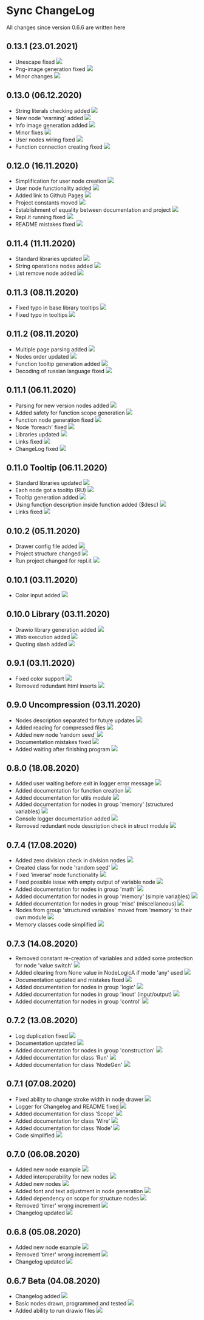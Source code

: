 # Sync ChangeLog
All changes since version 0.6.6 are written here
## 0.13.1 (23.01.2021)
+ Unescape fixed [![](https://img.shields.io/badge/-fix-orange.svg)](https://github.com/octo-gone/sync-execution/commit/9c28bb1cb4d9baa4429cda05dbaa3ee5f2238c59)
+ Png-image generation fixed [![](https://img.shields.io/badge/-fix-orange.svg)](https://github.com/octo-gone/sync-execution/commit/4b57f1fd2d939ba0bc2c36ba8b24352ac3a680b5)
+ Minor changes [![](https://img.shields.io/badge/-chore-cea262.svg)](https://github.com/octo-gone/sync-execution/commit/542350d81dfc8cb1269c287baaa2582e06370a51)
## 0.13.0 (06.12.2020)
+ String literals checking added [![](https://img.shields.io/badge/-new-green.svg)](https://github.com/octo-gone/sync-execution/commit/78923a8b60df738bb97d12e17b2e863d405cc8b8)
+ New node 'warning' added [![](https://img.shields.io/badge/-new-green.svg)](https://github.com/octo-gone/sync-execution/commit/5a55db394443347a480b5bedda4c2925aa7df8c6)
+ Info image generation added [![](https://img.shields.io/badge/-new-green.svg)](https://github.com/octo-gone/sync-execution/commit/3d1e2cf359a5fe60a14ddf9a79b6f20faf5a1f64)
+ Minor fixes [![](https://img.shields.io/badge/-fix-orange.svg)](https://github.com/octo-gone/sync-execution/commit/519cfb06f367305a39c0dfb55264eea7a656c115)
+ User nodes wiring fixed [![](https://img.shields.io/badge/-fix-orange.svg)](https://github.com/octo-gone/sync-execution/commit/63881d94531c89736f31b9c954ee60478fb7161b)
+ Function connection creating fixed [![](https://img.shields.io/badge/-fix-orange.svg)](https://github.com/octo-gone/sync-execution/commit/7568cdea7a932e41a8c92b58917744081dd21b7e)
## 0.12.0 (16.11.2020)
+ Simplification for user node creation [![](https://img.shields.io/badge/-new-green.svg)](https://github.com/octo-gone/sync-execution/commit/033a8350a00ebcdc884319e17739fb6b1696c833)
+ User node functionality added [![](https://img.shields.io/badge/-new-green.svg)](https://github.com/octo-gone/sync-execution/commit/69b4228a3b6747d6be9367d57e223704105ed802)
+ Added link to Github Pages [![](https://img.shields.io/badge/-new-green.svg)](https://github.com/octo-gone/sync-execution/commit/13eee076e77c851d90046753101298bebe0346ae)
+ Project constants moved [![](https://img.shields.io/badge/-new-green.svg)](https://github.com/octo-gone/sync-execution/commit/da8a2ffe5db76707dcebf7bbc1ece52d64f76d36)
+ Establishment of equality between documentation and project [![](https://img.shields.io/badge/-fix-orange.svg)](https://github.com/octo-gone/sync-execution/commit/8c3b1f3993a6ba2741c91267eedbf0c1822fd341)
+ Repl.it running fixed [![](https://img.shields.io/badge/-fix-orange.svg)](https://github.com/octo-gone/sync-execution/commit/ecfb6955a71dec8b93fbb655e7975e4f7a79622c)
+ README mistakes fixed [![](https://img.shields.io/badge/-fix-orange.svg)](https://github.com/octo-gone/sync-execution/commit/1509b402a99cf05bd722d494f0f332abb0c56086)
## 0.11.4 (11.11.2020)
+ Standard libraries updated [![](https://img.shields.io/badge/-new-green.svg)](https://github.com/octo-gone/sync-execution/commit/d64f7dd6779050b7e54e4e9186eaf0d2e8d72a03)
+ String operations nodes added [![](https://img.shields.io/badge/-new-green.svg)](https://github.com/octo-gone/sync-execution/commit/0eeff2b3958716f719fccd3f396094ee86d7b3f2)
+ List remove node added [![](https://img.shields.io/badge/-new-green.svg)](https://github.com/octo-gone/sync-execution/commit/84314b56756b6c32e0d4721b2e0713889915b13c)
## 0.11.3 (08.11.2020)
+ Fixed typo in base library tooltips [![](https://img.shields.io/badge/-fix-orange.svg)](https://github.com/octo-gone/sync-execution/commit/f37e7b1ed88732bc80c244cb5b06b142bb68f27c)
+ Fixed typo in tooltips [![](https://img.shields.io/badge/-fix-orange.svg)](https://github.com/octo-gone/sync-execution/commit/5c9a88f02b33cadf7860ba164711341b9a3643d2)
## 0.11.2 (08.11.2020)
+ Multiple page parsing added [![](https://img.shields.io/badge/-new-green.svg)](https://github.com/octo-gone/sync-execution/commit/7b0e1bd37eb1507812b49f6b8e24fa6bef023816)
+ Nodes order updated [![](https://img.shields.io/badge/-new-green.svg)](https://github.com/octo-gone/sync-execution/commit/29e8dd97aabc7416c723289b37b0fbae77ac19d5)
+ Function tooltip generation added [![](https://img.shields.io/badge/-new-green.svg)](https://github.com/octo-gone/sync-execution/commit/16d86a0efa6b70997bb16a062de7b841a5381ace)
+ Decoding of russian language fixed [![](https://img.shields.io/badge/-fix-orange.svg)](https://github.com/octo-gone/sync-execution/commit/980d7a169ed4c3157a74dd31e871b1d669011493)
## 0.11.1 (06.11.2020)
+ Parsing for new version nodes added [![](https://img.shields.io/badge/-new-green.svg)](https://github.com/octo-gone/sync-execution/commit/0dc3ba9af5008e907f57bbca7c4cd645f91f6191)
+ Added safety for function scope generation [![](https://img.shields.io/badge/-new-green.svg)](https://github.com/octo-gone/sync-execution/commit/fdb48de18d6c1bde246f67aae3da46c939270757)
+ Function node generation fixed [![](https://img.shields.io/badge/-fix-orange.svg)](https://github.com/octo-gone/sync-execution/commit/95a7d2b145468376f92f0f55f3bc569ff29e3cae)
+ Node 'foreach' fixed [![](https://img.shields.io/badge/-fix-orange.svg)](https://github.com/octo-gone/sync-execution/commit/d0c3ea815e449592b03916002f54fea4c2bcc2f6)
+ Libraries updated [![](https://img.shields.io/badge/-fix-orange.svg)](https://github.com/octo-gone/sync-execution/commit/2c3d7e7279d09cc4243c3c70bfb5e46baf975d02)
+ Links fixed [![](https://img.shields.io/badge/-fix-orange.svg)](https://github.com/octo-gone/sync-execution/commit/1560591fa10a819d50551b13d4705b2345a88512)
+ ChangeLog fixed [![](https://img.shields.io/badge/-fix-orange.svg)](https://github.com/octo-gone/sync-execution/commit/64175c322e1569daf22f4fa59de45881f71d8cc5)
## 0.11.0 Tooltip (06.11.2020)
+ Standard libraries updated [![](https://img.shields.io/badge/-new-green.svg)](https://github.com/octo-gone/sync-execution/commit/32f61b6a6fccb14080bbe6a7272ff5340b59b909)
+ Each node got a tooltip (RU) [![](https://img.shields.io/badge/-new-green.svg)](https://github.com/octo-gone/sync-execution/commit/70056c9128d6fe329add32781b1e227a6a84bff9)
+ Tooltip generation added [![](https://img.shields.io/badge/-new-green.svg)](https://github.com/octo-gone/sync-execution/commit/c6479ad24165f0c66ae24bc5347a300f8419c1a9)
+ Using function description inside function added ($desc) [![](https://img.shields.io/badge/-new-green.svg)](https://github.com/octo-gone/sync-execution/commit/d9cd3e1edbc36f32a08596eb22abf245ba5c0de7)
+ Links fixed [![](https://img.shields.io/badge/-fix-orange.svg)](https://github.com/octo-gone/sync-execution/commit/690e39c144ee7d5db3e02db01e899d1fc326de68)
## 0.10.2 (05.11.2020)
+ Drawer config file added [![](https://img.shields.io/badge/-new-green.svg)](https://github.com/octo-gone/sync-execution/commit/0aca39b25500b529d2eb368d5032981ae8fdd9a6)
+ Project structure changed [![](https://img.shields.io/badge/-chore-cea262.svg)](https://github.com/octo-gone/sync-execution/commit/1af332875484152d7864c71e22ef61973d66fb1a)
+ Run project changed for repl.it [![](https://img.shields.io/badge/-chore-cea262.svg)](https://github.com/octo-gone/sync-execution/commit/ba10d406e8a0c5a3d24e5d13f0d18f00838aecf5)
## 0.10.1 (03.11.2020)
+ Color input added [![](https://img.shields.io/badge/-new-green.svg)](https://github.com/octo-gone/sync-execution/commit/feb2a8431a3012072b98e6cbffdf4f2e50e72a8d)
## 0.10.0 Library (03.11.2020)
+ Drawio library generation added [![](https://img.shields.io/badge/-new-green.svg)](https://github.com/octo-gone/sync-execution/commit/a411593035366330a8add07631d52a678ac1978c)
+ Web execution added [![](https://img.shields.io/badge/-new-green.svg)](https://github.com/octo-gone/sync-execution/commit/f8474e509aeec713981618658166e9e981a69ba2)
+ Quoting slash added [![](https://img.shields.io/badge/-fix-orange.svg)](https://github.com/octo-gone/sync-execution/commit/cec0b2a60dd60e9d0750facfe9be1cae07561108)
## 0.9.1 (03.11.2020)
+ Fixed color support [![](https://img.shields.io/badge/-fix-orange.svg)](https://github.com/octo-gone/sync-execution/commit/56e349bea1bb1d3b8ea2648817aff5d29d61fa21)
+ Removed redundant html inserts [![](https://img.shields.io/badge/-fix-orange.svg)](https://github.com/octo-gone/sync-execution/commit/21649864c149c9b7fcc9b2e806c377ee7409695b)
## 0.9.0 Uncompression (03.11.2020)
+ Nodes description separated for future updates [![](https://img.shields.io/badge/-new-green.svg)](https://github.com/octo-gone/sync-execution/commit/6f6786770774612aef8a548f0537a01e96110aa5)
+ Added reading for compressed files [![](https://img.shields.io/badge/-new-green.svg)](https://github.com/octo-gone/sync-execution/commit/e73affc38bba79e892be7c580a70772dd10e7905)
+ Added new node 'random seed' [![](https://img.shields.io/badge/-new-green.svg)](https://github.com/octo-gone/sync-execution/commit/51d4d347e0428bd6638f06f267fd7c61f33e3937)
+ Documentation mistakes fixed [![](https://img.shields.io/badge/-docs-lightgrey.svg)](https://github.com/octo-gone/sync-execution/commit/31c0363d436d14d8a0f3c3c54f7ba3e4cf8b83e7)
+ Added waiting after finishing program [![](https://img.shields.io/badge/-chore-cea262.svg)](https://github.com/octo-gone/sync-execution/commit/445695cc8bb86196b7f4ff83e42ede87216ae0d2)
## 0.8.0 (18.08.2020)
+ Added user waiting before exit in logger error message [![](https://img.shields.io/badge/-new-green.svg)](https://github.com/octo-gone/sync-execution/commit/bccaf2e80ab494e14b3574d4a411d3c78e585720)
+ Added documentation for function creation [![](https://img.shields.io/badge/-docs-lightgrey.svg)](https://github.com/octo-gone/sync-execution/commit/9f8859b8912e09ac3fb8e98327ccf1f8aa0ddc71)
+ Added documentation for utils module [![](https://img.shields.io/badge/-docs-lightgrey.svg)](https://github.com/octo-gone/sync-execution/commit/d242e0761310e07a8428445cab33c02891575497)
+ Added documentation for nodes in group 'memory' (structured variables) [![](https://img.shields.io/badge/-docs-lightgrey.svg)](https://github.com/octo-gone/sync-execution/commit/b666eeefebb0a5e29c0f62710aa6802fd1cc48c5)
+ Console logger documentation added [![](https://img.shields.io/badge/-docs-lightgrey.svg)](https://github.com/octo-gone/sync-execution/commit/a76b324490e9433cc77d21a3baa6a82572f54916)
+ Removed redundant node description check in struct module [![](https://img.shields.io/badge/-chore-cea262.svg)](https://github.com/octo-gone/sync-execution/commit/dd9fb1640c2e2686039525247915ef32cd1f0233)
## 0.7.4 (17.08.2020)
+ Added zero division check in division nodes [![](https://img.shields.io/badge/-new-green.svg)](https://github.com/octo-gone/sync-execution/commit/2c2068865a0b8b398b1776fd44e646b486bb7f55)
+ Created class for node 'random seed' [![](https://img.shields.io/badge/-new-green.svg)](https://github.com/octo-gone/sync-execution/commit/41564e702f7d6ebab51157e21992de0cf95039b7)
+ Fixed 'inverse' node functionality [![](https://img.shields.io/badge/-fix-orange.svg)](https://github.com/octo-gone/sync-execution/commit/f17fd442086ad02e0fda556eda9356f30d1136a5)
+ Fixed possible issue with empty output of variable node [![](https://img.shields.io/badge/-fix-orange.svg)](https://github.com/octo-gone/sync-execution/commit/4613d29026c78c3ba8dc51267678d944ee591e0a)
+ Added documentation for nodes in group 'math' [![](https://img.shields.io/badge/-docs-lightgrey.svg)](https://github.com/octo-gone/sync-execution/commit/49f3875884f1de267019ff013cfac3cbb992b323)
+ Added documentation for nodes in group 'memory' (simple variables) [![](https://img.shields.io/badge/-docs-lightgrey.svg)](https://github.com/octo-gone/sync-execution/commit/097175a127ea10d34e222cc318ce925d5fc4450b)
+ Added documentation for nodes in group 'misc' (miscellaneous) [![](https://img.shields.io/badge/-docs-lightgrey.svg)](https://github.com/octo-gone/sync-execution/commit/f632bb4cf5c019b6cac9a729db8863fe8750f069)
+ Nodes from group 'structured variables' moved from 'memory' to their own module [![](https://img.shields.io/badge/-chore-cea262.svg)](https://github.com/octo-gone/sync-execution/commit/303e1c200ab240f4e7f1b50b508b6f0b3c429f1b)
+ Memory classes code simplified [![](https://img.shields.io/badge/-chore-cea262.svg)](https://github.com/octo-gone/sync-execution/commit/6dab19f171f6c9864c464434b282648bc7d4f681)
## 0.7.3 (14.08.2020)
+ Removed constant re-creation of variables and added some protection for node 'value switch' [![](https://img.shields.io/badge/-fix-orange.svg)](https://github.com/octo-gone/sync-execution/commit/47c21a34e18074afe32e78ddd261d58b6a4ffd8c)
+ Added clearing from None value in NodeLogicA if mode 'any' used [![](https://img.shields.io/badge/-fix-orange.svg)](https://github.com/octo-gone/sync-execution/commit/a4700cb3e62b60dfd18b845ab384ebb23b8b2169)
+ Documentation updated and mistakes fixed [![](https://img.shields.io/badge/-docs-lightgrey.svg)](https://github.com/octo-gone/sync-execution/commit/3c06cf1c25572545129c5e7cd7b5fc076664fc17)
+ Added documentation for nodes in group 'logic' [![](https://img.shields.io/badge/-docs-lightgrey.svg)](https://github.com/octo-gone/sync-execution/commit/3e8b003218d58486d690d8390d44fe8ca409407c)
+ Added documentation for nodes in group 'inout' (input/output) [![](https://img.shields.io/badge/-docs-lightgrey.svg)](https://github.com/octo-gone/sync-execution/commit/fa738a479bebbd619179419d45540f2be845e96c)
+ Added documentation for nodes in group 'control' [![](https://img.shields.io/badge/-docs-lightgrey.svg)](https://github.com/octo-gone/sync-execution/commit/42dbce705075b70f9125749faa8a1f99e4cc3efe)
## 0.7.2 (13.08.2020)
+ Log duplication fixed [![](https://img.shields.io/badge/-fix-orange.svg)](https://github.com/octo-gone/sync-execution/commit/9436cd1e1c4360c24423e94789f71d82bca57dfc)
+ Documentation updated [![](https://img.shields.io/badge/-docs-lightgrey.svg)](https://github.com/octo-gone/sync-execution/commit/1a72e72b23329adbe5555b495aca75c3fb45f641)
+ Added documentation for nodes in group 'construction' [![](https://img.shields.io/badge/-docs-lightgrey.svg)](https://github.com/octo-gone/sync-execution/commit/2c7c711f3784326712f727c90060042a499b8b61)
+ Added documentation for class 'Run' [![](https://img.shields.io/badge/-docs-lightgrey.svg)](https://github.com/octo-gone/sync-execution/commit/15d27b7b31c8d56370fc36dda5d86034724e71c5)
+ Added documentation for class 'NodeGen' [![](https://img.shields.io/badge/-docs-lightgrey.svg)](https://github.com/octo-gone/sync-execution/commit/15d27b7b31c8d56370fc36dda5d86034724e71c5)
## 0.7.1 (07.08.2020)
+ Fixed ability to change stroke width in node drawer [![](https://img.shields.io/badge/-fix-orange.svg)](https://github.com/octo-gone/sync-execution/commit/c9ef01705520b0972d679333473ec25bedd8c4cd)
+ Logger for Changelog and README fixed [![](https://img.shields.io/badge/-fix-orange.svg)](https://github.com/octo-gone/sync-execution/commit/82f8700e142fdff858e6347a141deeab3f0e02dc)
+ Added documentation for class 'Scope' [![](https://img.shields.io/badge/-docs-lightgrey.svg)](https://github.com/octo-gone/sync-execution/commit/34b8faecadfa0f0f9578c566a1ac76f010e47169)
+ Added documentation for class 'Wire' [![](https://img.shields.io/badge/-docs-lightgrey.svg)](https://github.com/octo-gone/sync-execution/commit/0885b1a323eb83ee6220d2e44059514ec1608d49)
+ Added documentation for class 'Node' [![](https://img.shields.io/badge/-docs-lightgrey.svg)](https://github.com/octo-gone/sync-execution/commit/1adfda62f2106a11dd83fff5061b371fecff6968)
+ Code simplified [![](https://img.shields.io/badge/-chore-cea262.svg)](https://github.com/octo-gone/sync-execution/commit/ec77bd53a5d4a9b410c8857bb309903ed0b3de3d)
## 0.7.0 (06.08.2020)
+ Added new node example [![](https://img.shields.io/badge/-new-green.svg)](https://github.com/octo-gone/sync-execution/commit/dfcb43a6274aacc5858b5f2b0e5f62982ca9bc49)
+ Added interoperability for new nodes [![](https://img.shields.io/badge/-new-green.svg)](https://github.com/octo-gone/sync-execution/commit/bc9afb8a82bf6df1fd01e79e0a877e46f9e300f6)
+ Added new nodes [![](https://img.shields.io/badge/-new-green.svg)](https://github.com/octo-gone/sync-execution/commit/15fe6dc94cc7e787521c80d82ddd4f1175bb8b70)
+ Added font and text adjustment in node generation [![](https://img.shields.io/badge/-new-green.svg)](https://github.com/octo-gone/sync-execution/commit/5c146d296836d3425fb0e9807a8614be648a194b)
+ Added dependency on scope for structure nodes [![](https://img.shields.io/badge/-fix-orange.svg)](https://github.com/octo-gone/sync-execution/commit/c1455bd780f58d3ef1425fca17a11b23de92edd4)
+ Removed 'timer' wrong increment [![](https://img.shields.io/badge/-fix-orange.svg)](https://github.com/octo-gone/sync-execution/commit/17619ebde07680652ee368e69f56415780146f8b)
+ Changelog updated [![](https://img.shields.io/badge/-style-blue.svg)](https://github.com/octo-gone/sync-execution/commit/f106dfdb4b57dd42edee780ca427d849eae2cfcf)
## 0.6.8 (05.08.2020)
+ Added new node example [![](https://img.shields.io/badge/-new-green.svg)](https://github.com/octo-gone/sync-execution/commit/dfcb43a6274aacc5858b5f2b0e5f62982ca9bc49)
+ Removed 'timer' wrong increment [![](https://img.shields.io/badge/-fix-orange.svg)](https://github.com/octo-gone/sync-execution/commit/17619ebde07680652ee368e69f56415780146f8b)
+ Changelog updated [![](https://img.shields.io/badge/-style-blue.svg)](https://github.com/octo-gone/sync-execution)
## 0.6.7 Beta (04.08.2020)
+ Changelog added [![](https://img.shields.io/badge/-new-green.svg)](https://github.com/octo-gone/sync-execution)
+ Basic nodes drawn, programmed and tested [![](https://img.shields.io/badge/-new-green.svg)](https://github.com/octo-gone/sync-execution)
+ Added ability to run drawio files  [![](https://img.shields.io/badge/-new-green.svg)](https://github.com/octo-gone/sync-execution)